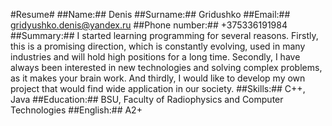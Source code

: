 #Resume#
##Name:## Denis
##Surname:## Gridushko
##Email:## gridyushko.denis@yandex.ru
##Phone number:## +375336191984
##Summary:## I started learning programming for several reasons. Firstly, this is a promising direction, which is constantly evolving, used in many industries and will hold high positions for a long time. Secondly, I have always been interested in new technologies and solving complex problems, as it makes your brain work. And thirdly, I would like to develop my own project that would find wide application in our society.
##Skills:## C++, Java
##Education:## BSU, Faculty of Radiophysics and Computer Technologies
##English:## A2+ 
